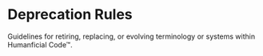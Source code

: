 # Deprecation Rules

Guidelines for retiring, replacing, or evolving terminology or systems within Humanficial Code™.